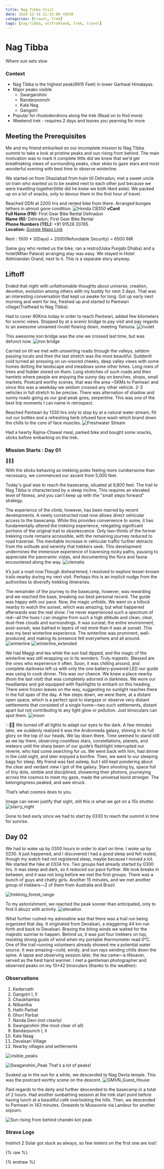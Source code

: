 ```yaml
---
title: Nag Tibba Visit
date: 2024-12-18 21:15:00 +0530
categories: [travel, trek]
tags: [nag-tibba, utttrakhand, trek, travel]
---
```


# Nag Tibba

Where sun sets slow

### Context

- Nag Tibba is the highest peak(9915 Feet) in lower Garhwal Himalayas.
- Major peaks visible
  - Swargarohini
  - Bandarpoonch
  - Kala Nag
  - Gangotri
- Popular for rhododendrons along the trek (Read on to find more)
- Weekend trek - requires 2 days and leaves you yearning for more

## Meeting the Prerequisites

Me and my friend embarked on our incomplete mission to Nag Tibba summit to take a look at pristine peaks and sun rising from behind. The main motivation was to mark it complete little did we knew that we'd get breathtaking views of surrounding peaks, clear skies to gaze stars and most wonderful evening with best time to observe winterline.

We started on from Ghaziabad from train till Dehradun, met a sweet uncle on train who wanted us to be seated next to each other just because we were travelling together(little did he knew we both liked aisle). We packed up on a lot of snacks, only to devour them in the first hour of travel.

Reached DDN at 2200 hrs and rented bike from there. Arranged bungee tethers in almost gone condition.
![Honda CB350](/static/nag-tibba/rented_bike.jpg)
**vCard**  
**Full Name (FN):** First Gear Bike Rental Dehradun  
**Name (N):** Dehradun; First Gear Bike Rental  
**Phone Numbers (TEL):**  +91 91528 20785  
**Location:** [Google Maps Link](https://g.co/kgs/sHbmhr)

Rent : 1500 * 3(Days) + 2000(Refundable Security) = 6500 INR

Same guy who rented us the bike, ran a restro(Uska Punjabi Dhaba) and a hotel(Milan Palace) arranging stay was easy. We stayed in Hotel Abhinandan Grand, next to it. This is a separate story anyway.

## Liftoff

Ended that night with unfathomable thoughts about universe, creation, devotion, evolution among others with my buddy for next 3 days. That was an interesting conversation that kept us awake for long.
Got up early next morning and went for tea, freshed up and started to Pantwari village(Trailhead to Nag Tibba).

Had to cover 90Kms today in order to reach Pantwari, added few kilometers for scenic views. Stopped by at a scenic bridge to pay visit and pay regards to an awesome unnamed rivulet flowing down, meeting Yamuna.
![rivulet](/static/nag-tibba/rivulet.jpg)

This awesome iron bridge was the one we crossed last time, but was defunct now.
![iron bridge](/static/nag-tibba/bridge.jpg)

Carried on till we met with unswirling roads through the valleys, seldom passing locals and then the last stretch was the most beautiful. Suddenlt cold turned air pressing on un-visored cheeks, deep valley views with some homes dotting the landscape and meadows some other times. Long rows of trees and fodder stored on them. Long stretches of such roads and then hamlets where people are enjoying the sunny day on benches, shops, small markets. Postcard worthy scenes, that was the area ~5KMs to Pantwari and since this was a weekday we seldom crossed any other vehicle. 2-3 vehicles in full stretch to be precise. There was alternation of shadow and sunny roads going as our goal peak goes, serpentine. This was one of the best trip moments I can name in retrospect.

Reached Pantwari by 1330 hrs only to stop by at a natural water stream, fill out our bottles and a refreshing herb infused face wash which brand down the chills to the core of face muscles.
![Freshwater Stream](/static/nag-tibba/stream.jpg)

Had a hearty Rajma-Chawal meal, parked bike and bought some snacks, sticks before embarking on the trek.

### Mission Starts : Day 01

🌄🌳🌟

With the sticks behaving as trekking poles feeling more cumbersome than necessary, we commenced our ascent from 5,000 feet.

Today's goal was to reach the basecamp, situated at 6,600 feet. The trail to Nag Tibba is characterized by a steep incline, This requires an elevated level of fitness, and you can’t keep up with the "small steps forward" strategy.

The experience of the climb, however, has been marred by recent developments. A newly constructed road now allows direct vehicular access to the basecamp. While this provides convenience to some, it has fundamentally altered the trekking experience, relegating significant portions of the original trail to obsolescence. Only two-thirds of the former trekking route remains accessible, with the remaining journey reduced to road traversal. The inevitable increase in vehicular traffic further detracts from the solitude and serenity that trekkers seek. This development undermines the immersive experience of traversing rocky paths, pausing to appreciate the panoramic vistas, and documenting the flora and fauna encountered along the way.
![clematis](/static/nag-tibba/herb.jpg)

It’s just a road now.Though disheartened, I resolved to explore lesser-known trails nearby during my next visit. Perhaps this is an implicit nudge from the authorities to diversify trekking itineraries.

The remainder of the journey to the basecamp, however, was rewarding and we reached the base, breaking our best personal record. The guide was happy with our pace. Now, the magic unfolds. We went on a hillock nearby to watch the sunset, which was amazing, but what happened afterwards was the real show. I’ve never experienced such a spectrum of red—all the hues I can imagine from such a high altitude and clean, clear, dust-free clouds and surroundings. It was surreal; the entire environment, post-sunset, was bathed in layers of red more than it was at sunset. This was my best winterline experience. The winterline was prominent, well-produced, and making its presence felt everywhere and all around.
![winterline](/static/nag-tibba/winterline.jpg)
![winterline_extended](/static/nag-tibba/post_sunset_hues.jpg)

We had Maggi and tea while the sun had dipped, and the magic of the winterline was still wrapping us in its wonders. Truly majestic. Blessed are the ones who experience it often. Soon, it was chilling around, and complete darkness left us with only the one battery-powered LED our guide was using to cook dinner. This was our chance. We knew a place nearby (from the last visit) that was completely adorned in darkness. We wore our headlamps and got equipped with flashlights to embark on this heading. There were frozen leaves on the way, suggesting no sunlight reaches there in the full span of the day. A few steps down, we were there, at a distant open space, which is a perfect spot to stargaze or observe very distant settlements that consisted of a single home—two such settlements, distant apart but not contributing to any light glow or pollution. Just binoculars can spot them.
![moon](/static/nag-tibba/moon.jpg)


✨🌌🔭
We turned off all lights to adapt our eyes to the dark. A few minutes later, we suddenly realized it was the Andromeda galaxy, shining in its full glory on the top of our heads. We lay down there. Time seemed to stand still as we lay there, observing countless stars, constellations, planets, and meteors until the sharp beam of our guide’s flashlight interrupted our reverie, who had come searching for us.
We went back with him, had dinner in the cold night, and later enjoyed a bonfire. Then, we went to our sleeping bags for sleep.
My friend was fast asleep, but I still kept pondering about the clear and verdant view I got of the galaxy. Stars shooting by, space full of tiny dots, nimble and disciplined, showering their photons, journeying across the cosmos to meet my gaze, made the universal bond stronger. The belongingness peaked, and awe struck.

That’s what cosmos does to you.

Image can never justify that sight, still this is what we got on a 15s shutter.
![starry_night](/static/nag-tibba/starry_night.jpg)

Gone to bed early since we had to start by 0330 to reach the summit in time for sunrise.

## Day 02

We had to wake up by 0300 hours in order to start on time. I woke up by 0230. It just happened, and I discovered I had a good sleep and felt rested, though my watch had not registered sleep, maybe because I moved a lot. We started the hike at 0334 hrs. Two groups had already started by 0300 hrs. It was steep and dark, so it reduced our pace further. We took breaks in between, and it was not long before we met the first groups.
There was a bunch of guys and chatty girls. Another 15 minutes, and we met another group of trekkers—2 of them from Australia and Brazil.

![trekking_forest_range](/static/nag-tibba/trek_official_start.jpg)

To my astonishment, we reached the peak sooner than anticipated, only to find it abuzz with activity.
![elevation](/static/nag-tibba/9871ft_altimeter.jpg)

What further rushed my adrenaline was that there was a trail run being organized that day. It originated from Devalsari, a staggering 44 km run forth and back to Devalsari.  Braving the biting winds we waited for the majestic sunrise to happen. Behind us, it was just four trekkers on top, resisting strong gusts of wind when my portable thermometer read 0°C. One of the trail-running volunteers already showed me a potential water source. It was amazing—cold, windy, and sun rays sending chills down the spine. A lapse and observing session later, the tea came—a lifesaver, served as the best hand warmer. I met a gentleman photographer and observed peaks on my 10*42 binoculars (thanks to the weather):

### Observations

1. Kedarnath
2. Gangotri I, II
3. Chaukhamba
4. Nilkantha
5. Hathi Parbat
6. Ghori Parbat
7. Nanda Devi (not clearly)
8. Swargarohini (the most clear of all)
9. Bandarpunch I, II
10. Kala Naag
11. Devalsari Village
12. Nearby villages and settlements

![visible_peaks](/static/nag-tibba/peaks.jpg)

![Swagarohini_Peak](/static/nag-tibba/bino.jpg)
That's a lot of peaks!

Soaked up in the sun for a while, we descended to Nag Devta temple. This was the postcard worthy scene on the descent.
![GMVN_Guest_House](/static/nag-tibba/GMVN_Rest_House.jpg)


Paid regards to the deity and further descended to the basecamp in a total of 2 hours. Had another sunbathing session at the trek start point before having lunch at a beautiful café overlooking the hills. Then, we descended to Pantwari in 143 minutes. Onwards to Mussoorie via Landour for another sojourn.

![Sun rising from behind chandni kot peak](/static/nag-tibba/sunrise.jpg)


### Strava Logs

Instinct 2 Solar got stuck as always, so few meters on the first one are lost!

{% raw %}


<div class="strava-embed-placeholder" data-embed-type="activity" data-embed-id="13057824982" data-style="standard" data-from-embed="false"></div>


<div class="strava-embed-placeholder" data-embed-type="activity" data-embed-id="13062812791" data-style="standard" data-from-embed="false"></div>


<div class="strava-embed-placeholder" data-embed-type="activity" data-embed-id="13062816749" data-style="standard" data-from-embed="false"></div>


<div class="strava-embed-placeholder" data-embed-type="activity" data-embed-id="13063267028" data-style="standard" data-from-embed="false"></div>


<script src="https://strava-embeds.com/embed.js"></script>


{% endraw %}
